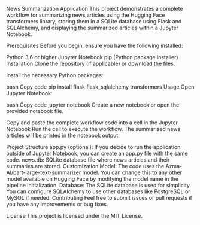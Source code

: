 News Summarization Application
This project demonstrates a complete workflow for summarizing news articles using the Hugging Face transformers library, storing them in a SQLite database using Flask and SQLAlchemy, and displaying the summarized articles within a Jupyter Notebook.

Prerequisites
Before you begin, ensure you have the following installed:

Python 3.6 or higher
Jupyter Notebook
pip (Python package installer)
Installation
Clone the repository (if applicable) or download the files.

Install the necessary Python packages:

bash
Copy code
pip install flask flask_sqlalchemy transformers
Usage
Open Jupyter Notebook:

bash
Copy code
jupyter notebook
Create a new notebook or open the provided notebook file.

Copy and paste the complete workflow code into a cell in the Jupyter Notebook
Run the cell to execute the workflow. The summarized news articles will be printed in the notebook output.

Project Structure
app.py (optional): If you decide to run the application outside of Jupyter Notebook, you can create an app.py file with the same code.
news.db: SQLite database file where news articles and their summaries are stored.
Customization
Model: The code uses the Azma-AI/bart-large-text-summarizer model. You can change this to any other model available on Hugging Face by modifying the model name in the pipeline initialization.
Database: The SQLite database is used for simplicity. You can configure SQLAlchemy to use other databases like PostgreSQL or MySQL if needed.
Contributing
Feel free to submit issues or pull requests if you have any improvements or bug fixes.

License
This project is licensed under the MIT License.

